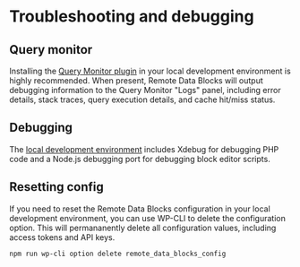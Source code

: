 # Troubleshooting and debugging

## Query monitor

Installing the [Query Monitor plugin](https://wordpress.org/plugins/query-monitor/) in your local development environment is highly recommended. When present, Remote Data Blocks will output debugging information to the Query Monitor "Logs" panel, including error details, stack traces, query execution details, and cache hit/miss status.

## Debugging

The [local development environment](local-development.md) includes Xdebug for debugging PHP code and a Node.js debugging port for debugging block editor scripts.

## Resetting config

If you need to reset the Remote Data Blocks configuration in your local development environment, you can use WP-CLI to delete the configuration option. This will permananently delete all configuration values, including access tokens and API keys.

```sh
npm run wp-cli option delete remote_data_blocks_config
```
